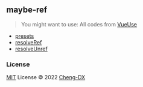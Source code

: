 ## maybe-ref
> You might want to use:
> All codes from [VueUse](https://github.com/vueuse/vueuse)

<!-- FUNCTIONS START -->
- [presets](src/presets/index.md)
- [resolveRef](src/resolve-ref/index.md)
- [resolveUnref](src/resolve-unref/index.md)
<!-- FUNCTIONS END -->

### License
[MIT](./LICENSE) License © 2022 [Cheng-DX](https://github.com/Cheng-DX)